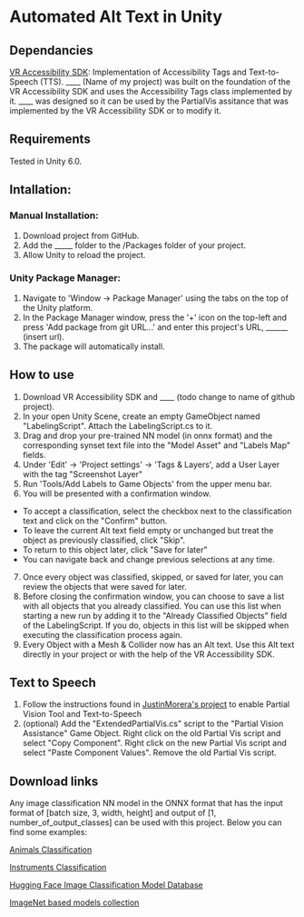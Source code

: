 # Automated Alt Text in Unity

## Dependancies
[VR Accessibility SDK](https://github.com/JustinMorera/VR-Accessibility-SDK): Implementation of Accessibility Tags and Text-to-Speech (TTS). ____ (Name of my project) was built on the foundation of the VR Accessibility SDK and uses the Accessibility Tags class implemented by it. ____ was designed so it can be used by the PartialVis assitance that was implemented by the VR Accessibility SDK or to modify it. 

## Requirements
Tested in Unity 6.0. 

## Intallation: 

### Manual Installation:
1. Download project from GitHub.
2. Add the _____ folder to the /Packages folder of your project. 
3. Allow Unity to reload the project.

### Unity Package Manager:
1. Navigate to 'Window -> Package Manager' using the tabs on the top of the Unity platform.
2. In the Package Manager window, press the '+' icon on the top-left and press 'Add package from git URL...' and enter this project's URL, ______ (insert url).
3. The package will automatically install.

## How to use
1. Download VR Accessibility SDK and ____ (todo change to name of github project).
2. In your open Unity Scene, create an empty GameObject named "LabelingScript". Attach the LabelingScript.cs to it.
3. Drag and drop your pre-trained NN model (in onnx format) and the corresponding synset text file into the "Model Asset" and "Labels Map" fields. 
4. Under 'Edit' -> 'Project settings' -> 'Tags & Layers', add a User Layer with the tag "Screenshot Layer"
5. Run 'Tools/Add Labels to Game Objects' from the upper menu bar.
6. You will be presented with a confirmation window. 
* To accept a classification, select the checkbox next to the classification text and click on the "Confirm" button. 
* To leave the current Alt text field empty or unchanged but treat the object as previously classified, click "Skip". 
* To return to this object later, click "Save for later"
* You can navigate back and change previous selections at any time.
7. Once every object was classified, skipped, or saved for later, you can review the objects that were saved for later.
8. Before closing the confirmation window, you can choose to save a list with all objects that you already classified. You can use this list when starting a new run by adding it to the "Already Classified Objects" field of the LabelingScript. If you do, objects in this list will be skipped when executing the classification process again.
9. Every Object with a Mesh & Collider now has an Alt text. Use this Alt text directly in your project or with the help of the VR Accessibility SDK. 

## Text to Speech 
1. Follow the instructions found in [JustinMorera's project](https://github.com/JustinMorera/VR-Accessibility-SDK) to enable Partial Vision Tool and Text-to-Speech
2. (optional) Add the "ExtendedPartialVis.cs" script to the "Partial Vision Assistance" Game Object. Right click on the old Partial Vis script and select "Copy Component". Right click on the new Partial Vis script and select "Paste Component Values". Remove the old Partial Vis script. 

## Download links

Any image classification NN model in the ONNX format that has the input format of [batch size, 3, width, height] and output of [1, number_of_output_classes] can be used with this project. Below you can find some examples:


[Animals Classification](https://huggingface.co/AliGhiasvand86/10-animals-classification)

[Instruments Classification](https://huggingface.co/larynx1982/musical-instruments)

[Hugging Face Image Classification Model Database](https://huggingface.co/models?pipeline_tag=image-classification&sort=trending)

[ImageNet based models collection](https://github.com/onnx/models/tree/main)
